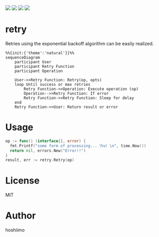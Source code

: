 [![](https://pkg.go.dev/badge/github.com/hoshiimo-se/retry)](https://pkg.go.dev/github.com/hoshiimo-se/retry)
[![](https://img.shields.io/github/license/hoshiimo-se/retry)](https://github.com/hoshiimo-se/retry/blob/master/license)
[![](https://img.shields.io/github/languages/code-size/hoshiimo-se/retry)](https://github.com/hoshiimo-se/retry)
[![](https://img.shields.io/twitter/url?style=social&url=https%3A%2F%2Ftwitter.com%2Fhoshiimo_se)](https://twitter.com/hoshiimo_se)

# retry
Retries using the exponential backoff algorithm can be easily realized.

```mermaid
%%{init:{'theme':'natural'}}%%
sequenceDiagram
    participant User
    participant Retry Function
    participant Operation

    User->>Retry Function: Retry(op, opts)
    loop Until success or max retries
        Retry Function->>Operation: Execute operation (op)
        Operation-->>Retry Function: If error
        Retry Function->>Retry Function: Sleep for delay
    end
    Retry Function->>User: Return result or error
```

# Usage
```go
op := func() (interface{}, error) {
  fmt.Printf("some form of processing...（%v）\n", time.Now())
  return nil, errors.New("Error!!")
}
result, err := retry.Retry(op)
```

# License
MIT

# Author
hoshiimo
